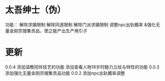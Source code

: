 # 太吾绅士（伪）
功能：
解除求婚限制
解除同道限制
解除门派求婚限制
调整npc出轨概率
&强化无量金刚宗搜集贡品，使之能产出生产用引子
# 更新
0.0.4
添加请教同伴技艺的功能
添加查看人物18岁时魅力立绘与特性的功能
0.0.3
添加强化无量金刚宗搜集贡品功能
0.0.2
添加npc出轨概率调整